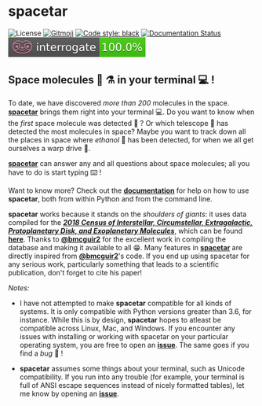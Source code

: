 # spacetar

![License][license]
[![Gitmoji][gitmoji-badge]][gitmoji]
[![Code style: black][black-badge]][black]
[![Documentation Status][docs-badge]][docs]
[![Documentation coverage][interrogate-badge]][interrogate]

## Space molecules 🧪 ⚗️ in your terminal 💻 !

To date, we have discovered *more than 200* molecules in the space. [**spacetar**][repo] brings them right into your terminal 💻. Do you want to know when the *first* space molecule was detected 🥇 ? Or which telescope 🔭 has detected the most molecules in space? Maybe you want to track down all the places in space where *ethanol* 🍻 has been detected, for when we all get ourselves a warp drive 👾. 

[**spacetar**][repo] can answer any and all questions about space molecules; all you have to do is start typing ⌨️ !

Want to know more? Check out the [**documentation**][docs] for help on how to use **spacetar**, both from within Python and from the command line.

**spacetar** works because it stands on the *shoulders of giants*: it uses data compiled for the [***2018 Census of Interstellar, Circumstellar, Extragalactic, Protoplanetary Disk, and Exoplanetary Molecules***][census-paper], which can be found [**here**][census]. Thanks to [**@bmcguir2**][brett] for the excellent work in compiling the database and making it available to all 😁. Many features in [**spacetar**][repo] are directly inspired from [**@bmcguir2**][brett]'s code. If you end up using spacetar for any serious work, particularly something that leads to a scientific publication, don't forget to cite his paper!

*Notes:*

* I have not attempted to make **spacetar** compatible for all kinds of systems. It is only compatible with Python versions greater than 3.6, for instance. While this is by design, **spacetar** hopes to atleast be compatible across Linux, Mac, and Windows. If you encounter any issues with installing or working with spacetar on your particular operating system, you are free to open an [**issue**][issues]. The same goes if you find a *bug* 🐛 !

* **spacetar** assumes some things about your terminal, such as Unicode compatibility. If you run into any trouble (for example, your terminal is full of ANSI escape sequences instead of nicely formatted tables), let me know by opening an [**issue**][issues].

[gitmoji]: https://gitmoji.dev
[rich]: https://rich.readthedocs.io
[brett]: https://github.com/bmcguir2
[black]: https://github.com/psf/black
[docs]: https://spacetar.readthedocs.io
[SQLAlchemy]: https://www.sqlalchemy.org/
[repo]: https://github.com/astrogewgaw/spacetar/
[issues]: https://github.com/astrogewgaw/spacetar/issues
[census-paper]: https://doi.org/10.3847/1538-4365/aae5d2
[census]: https://github.com/bmcguir2/astromolecule_census/
[interrogate]: https://interrogate.readthedocs.io/en/latest/
[discussions]: https://github.com/astrogewgaw/spacetar/discussions

[license]: https://img.shields.io/badge/License-MIT-green.svg
[black-badge]: https://img.shields.io/badge/code%20style-black-000000.svg
[docs-badge]: https://readthedocs.org/projects/spacetar/badge/?version=latest
[gitmoji-badge]: https://img.shields.io/badge/gitmoji-%20😜%20😍-FFDD67.svg?style=flat-square
[interrogate-badge]: https://raw.githubusercontent.com/astrogewgaw/spacetar/main/images/interrogate_badge.svg
